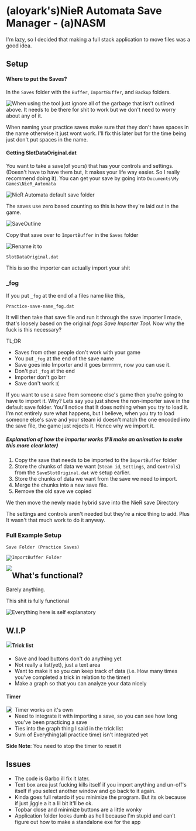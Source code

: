 # (aloyark's)NieR Automata Save Manager - (a)NASM

I'm lazy, so I decided that making a full stack application to move files was a good idea.

## Setup

#### Where to put the Saves?

In the `Saves` folder with the `Buffer`, `ImportBuffer`, and `Backup` folders. 

<img style='float: left' src='readmestuff/GarbageAgain.png'>

When using the tool just ignore all of the garbage that isn't outlined above. It needs to be there for shit to work but we don't need to worry about any of it.

When naming your practice saves make sure that they don't have spaces in the name otherwise it just wont work. I'll fix this later but for the time being just don't put spaces in the name.

#### Getting SlotDataOriginal.dat

You want to take a save(of yours) that has your controls and settings.(Doesn't have to have them but, It makes your life way easier. So I really recommend doing it). You can get your save by going into `Documents\My Games\NieR_Automata`

 ![NieR Automata default save folder](/readmestuff/NieRSaveFolder.PNG) 

The saves use zero based counting so this is how they're laid out in the game.

![SaveOutline](/readmestuff/SaveOutline.png)

Copy that save over to `ImportBuffer` in the `Saves` folder

<img style='float: left' src='readmestuff/ImportBufferCopy.png'>

Rename it to

```
SlotDataOriginal.dat
```

This is so the importer can actually import your shit

### _fog

If you put `_fog` at the end of a files name like this,

```
Practice-save-name_fog.dat
```

It will then take that save file and run it through the save importer I made, that's loosely based on the original *fogs Save Importer Tool*. Now why the fuck is this necessary?

TL;DR

- Saves from other people don't work with your game 
- You put `_fog` at the end of the save name
- Save goes into Importer and it goes brrrrrrrr, now you can use it.
- Don't put `_fog` at the end
- Importer don't go brr
- Save don't work :(



If you want to use a save from someone else's game then you're going to have to import it. Why? Lets say you just shove the non-importer save in the default save folder. You'll notice that It does nothing when you try to load it. I'm not entirely sure what happens, but I believe, when you try to load someone else's save and your steam id doesn't match the one encoded into the save file, the game just rejects it. Hence why we import it. 

##### Explanation of how the importer works (I'll make an animation to make this more clear later)

1. Copy the save that needs to be imported to the `ImportBuffer` folder
2. Store the chunks of data we want (`Steam id`, `Settings`, and `Controls`) from the `SaveSlotOriginal.dat` we setup earlier. 
3. Store the chunks of data we want from the save we need to import.
4. Merge the chunks into a new save file.
5. Remove the old save we copied

We then move the newly made hybrid save into the NieR save Directory

The settings and controls aren't needed but they're a nice thing to add. Plus It wasn't that much work to do it anyway. 

### Full Example Setup

```
Save Folder (Practice Saves)
```

<img style='float: left' src='readmestuff/ExampleSavesFilled.png'>

```
ImportBuffer Folder
```

<img style='float: left' src='readmestuff/ExampleImportBuffer.png'>

## What's functional?

Barely anything.

This shit is fully functional

<img style='float: left' src='readmestuff/Working.png'>

Everything here is self explanatory 

## W.I.P

<img style='float: left' src='readmestuff/TricklistKinda.png'>

#### Trick list

- Save and load buttons don't do anything yet
- Not really a list(yet), just a text area
- Want to make it so you can keep track of data (i.e. How many times you've completed a trick in relation to the timer)
- Make a graph so that you can analyze your data nicely

#### Timer

<img style='float: left' src='readmestuff/Timer.png'>

- Timer works on it's own
- Need to integrate it with importing a save, so you can see how long you've been practicing a save
- Ties into the graph thing I said in the trick list
- Sum of Everything(all practice time) isn't integrated yet

**Side Note**: You need to stop the timer to reset it 

## Issues 

- The code is Garbo ill fix it later.
- Text box area just fucking kills itself if you import anything and un-off's itself if you select another window and go back to it again.
- Kinda goes full retardo if you minimize the program. But its ok because if just jiggle a it a lil bit it'll be ok.
- Topbar close and minimize buttons are a little wonky
- Application folder looks dumb as hell because I'm stupid and can't figure out how to make a standalone exe for the app